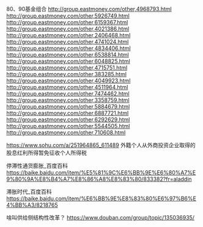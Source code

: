 80、90基金组合
http://group.eastmoney.com/other,4968793.html
http://group.eastmoney.com/other,5926749.html
http://group.eastmoney.com/other,6159367.html
http://group.eastmoney.com/other,4021386.html
http://group.eastmoney.com/other,2406468.html
http://group.eastmoney.com/other,4741024.html
http://group.eastmoney.com/other,4834406.html
http://group.eastmoney.com/other,6538814.html
http://group.eastmoney.com/other,6048825.html
http://group.eastmoney.com/other,4715751.html
http://group.eastmoney.com/other,383285.html
http://group.eastmoney.com/other,4049923.html
http://group.eastmoney.com/other,4511964.html
http://group.eastmoney.com/other,7474462.html
http://group.eastmoney.com/other,3358759.html
http://group.eastmoney.com/other,5884679.html
http://group.eastmoney.com/other,6887721.html
http://group.eastmoney.com/other,6292629.html
http://group.eastmoney.com/other,5544505.html
http://group.eastmoney.com/other,710608.html


https://www.sohu.com/a/251964865_611489 外籍个人从外商投资企业取得的股息红利所得暂免征收个人所得税

停滞性通货膨胀_百度百科 https://baike.baidu.com/item/%E5%81%9C%E6%BB%9E%E6%80%A7%E9%80%9A%E8%B4%A7%E8%86%A8%E8%83%80/833382?fr=aladdin

滞胀时代_百度百科 https://baike.baidu.com/item/%E6%BB%9E%E8%83%80%E6%97%B6%E4%BB%A3/8218765

啥叫供给侧结构性改革？ https://www.douban.com/group/topic/135036935/











